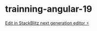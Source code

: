 # trainning-angular-19

[Edit in StackBlitz next generation editor ⚡️](https://stackblitz.com/~/github.com/malvinpatrick/trainning-angular-19)